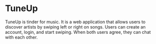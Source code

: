 # TuneUp

TuneUp is tinder for music. It is a web application that allows users to discover artists by swiping left or right on songs. Users can create an account, login, and start swiping. When both users agree, they can chat with each other.
